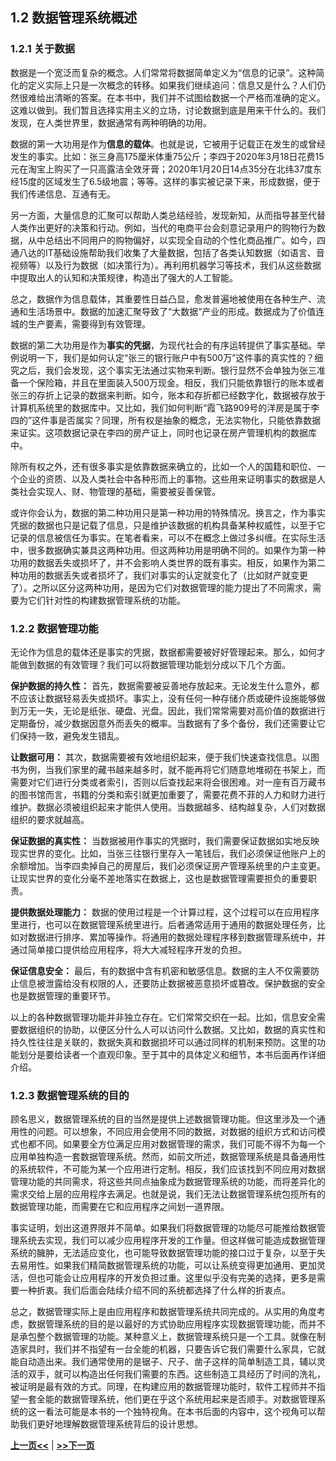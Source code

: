 ##  1.2 数据管理系统概述

###  1.2.1 关于数据

数据是一个宽泛而复杂的概念。人们常常将数据简单定义为“信息的记录”。这种简化的定义实际上只是一次概念的转移。如果我们继续追问：信息又是什么？人们仍然很难给出清晰的答案。在本书中，我们并不试图给数据一个严格而准确的定义。这难以做到。我们暂且选择实用主义的立场，讨论数据到底是用来干什么的。我们发现，在人类世界里，数据通常有两种明确的功用。

数据的第一大功用是作为**信息的载体**。也就是说，它被用于记载正在发生的或曾经发生的事实。比如：张三身高175厘米体重75公斤；李四于2020年3月18日花费15元在淘宝上购买了一只高露洁全效牙膏；2020年1月20日14点35分在北纬37度东经15度的区域发生了6.5级地震；等等。这样的事实被记录下来，形成数据，便于我们传递信息、互通有无。

另一方面，大量信息的汇聚可以帮助人类总结经验，发现新知，从而指导甚至代替人类作出更好的决策和行动。例如，当代的电商平台会刻意记录用户的购物行为数据，从中总结出不同用户的购物偏好，以实现全自动的个性化商品推广。如今，四通八达的IT基础设施帮助我们收集了大量数据，包括了各类认知数据（如语言、音视频等）以及行为数据（如决策行为）。再利用机器学习等技术，我们从这些数据中提取出人的认知和决策规律，构造出了强大的人工智能。

总之，数据作为信息载体，其重要性日益凸显，愈发普遍地被使用在各种生产、流通和生活场景中。数据的加速汇聚导致了“大数据”产业的形成。数据成为了价值连城的生产要素，需要得到有效管理。

数据的第二大功用是作为**事实的凭据**，为现代社会的有序运转提供了事实基础。举例说明一下，我们是如何认定“张三的银行账户中有500万”这件事的真实性的？细究之后，我们会发现，这个事实无法通过实物来判断。银行显然不会单独为张三准备一个保险箱，并且在里面装入500万现金。相反，我们只能依靠银行的账本或者张三的存折上记录的数据来判断。如今，账本和存折都已经数字化，数据被存放于计算机系统里的数据库中。又比如，我们如何判断“霞飞路909号的洋房是属于李四的”这件事是否属实？同理，所有权是抽象的概念，无法实物化，只能依靠数据来证实。这项数据记录在李四的房产证上，同时也记录在房产管理机构的数据库中。

除所有权之外，还有很多事实是依靠数据来确立的，比如一个人的国籍和职位、一个企业的资质、以及人类社会中各种形而上的事物。这些用来证明事实的数据是人类社会实现人、财、物管理的基础，需要被妥善保管。

或许你会认为，数据的第二种功用只是第一种功用的特殊情况。换言之，作为事实凭据的数据也只是记载了信息，只是维护该数据的机构具备某种权威性，以至于它记录的信息被信任为事实。在笔者看来，可以不在概念上做过多纠缠。在实际生活中，很多数据确实兼具这两种功用。但这两种功用是明确不同的。如果作为第一种功用的数据丢失或损坏了，并不会影响人类世界的既有事实。相反，如果作为第二种功用的数据丢失或者损坏了，我们对事实的认定就变化了（比如财产就变更了）。之所以区分这两种功用，是因为它们对数据管理的能力提出了不同需求，需要为它们针对性的构建数据管理系统的功能。

###  1.2.2 数据管理功能

无论作为信息的载体还是事实的凭据，数据都需要被好好管理起来。那么，如何才能做到数据的有效管理？我们可以将数据管理功能划分成以下几个方面。

**保护数据的持久性：** 首先，数据需要被妥善地存放起来。无论发生什么意外，都不应该让数据轻易丢失或损坏。事实上，没有任何一种存储介质或硬件设施能够做到万无一失，无论是纸张、硬盘、光盘。因此，我们常常需要对高价值的数据进行定期备份，减少数据因意外而丢失的概率。当数据有了多个备份，我们还需要让它们保持一致，避免发生错乱。

**让数据可用：** 其次，数据需要被有效地组织起来，便于我们快速查找信息。以图书为例，当我们家里的藏书越来越多时，就不能再将它们随意地堆砌在书架上，而需要对它们进行分类或者索引，否则以后查找起来将会很困难。对一座有百万藏书的图书馆而言，书籍的分类和索引就更加重要了，需要花费不菲的人力和财力进行维护。数据必须被组织起来才能供人使用。当数据越多、结构越复杂，人们对数据组织的要求就越高。

**保证数据的真实性：** 当数据被用作事实的凭据时，我们需要保证数据如实地反映现实世界的变化。比如，当张三往银行里存入一笔钱后，我们必须保证他账户上的余额增加。当李四卖掉自己的房屋后，我们必须保证房产管理系统里的户主变更。让现实世界的变化分毫不差地落实在数据上，这也是数据管理需要担负的重要职责。

**提供数据处理能力：** 数据的使用过程是一个计算过程，这个过程可以在应用程序里进行，也可以在数据管理系统里进行。后者通常适用于通用的数据处理任务，比如对数据进行排序、累加等操作。将通用的数据处理程序移到数据管理系统中，并通过简单接口提供给应用程序，将大大减轻程序开发的负担。

**保证信息安全：** 最后，有的数据中含有机密和敏感信息。数据的主人不仅需要防止信息被泄露给没有权限的人，还要防止数据被恶意损坏或篡改。保护数据的安全也是数据管理的重要环节。

以上的各种数据管理功能并非独立存在。它们常常交织在一起。比如，信息安全需要数据组织的协助，以便区分什么人可以访问什么数据。又比如，数据的真实性和持久性往往是关联的，数据失真和数据损坏可以通过同样的机制来预防。这里的功能划分是要给读者一个直观印象。至于其中的具体定义和细节，本书后面再作详细介绍。

###  1.2.3 数据管理系统的目的

顾名思义，数据管理系统的目的当然是提供上述数据管理功能。但这里涉及一个通用性的问题。可以想象，不同应用会使用不同的数据，对数据的组织方式和访问模式也都不同。如果要全方位满足应用对数据管理的需求，我们可能不得不为每一个应用单独构造一套数据管理系统。然而，如前文所述，数据管理系统是具备通用性的系统软件，不可能为某一个应用进行定制。相反，我们应该找到不同应用对数据管理功能的共同需求，将这些共同点抽象成为数据管理系统的功能，而将差异化的需求交给上层的应用程序去满足。也就是说，我们无法让数据管理系统包揽所有的数据管理功能，而需要在它和应用程序之间划一道界限。

事实证明，划出这道界限并不简单。如果我们将数据管理的功能尽可能推给数据管理系统去实现，我们可以减少应用程序开发的工作量。但这样做可能造成数据管理系统的臃肿，无法适应变化，也可能导致数据管理功能的接口过于复杂，以至于失去易用性。如果我们精简数据管理系统的功能，可以让系统变得更加通用、更加灵活，但也可能会让应用程序的开发负担过重。这里似乎没有完美的选择，更多是需要一种折衷。我们后面会陆续介绍不同的系统都选择了什么样的折衷点。

总之，数据管理实际上是由应用程序和数据管理系统共同完成的。从实用的角度考虑，数据管理系统的目的是以最好的方式协助应用程序实现数据管理功能，而并不是承包整个数据管理的功能。某种意义上，数据管理系统只是一个工具。就像在制造家具时，我们并不指望有一台全能的机器，只要告诉它我们需要什么家具，它就能自动造出来。我们通常使用的是锯子、尺子、凿子这样的简单制造工具，辅以灵活的双手，就可以构造出任何我们需要的东西。这些制造工具经历了时间的洗礼，被证明是最有效的方式。同理，在构建应用的数据管理功能时，软件工程师并不指望一套全能的数据管理系统，他们更在乎这个系统用起来是否顺手。对数据管理系统的这一看法可能是本书的一个独特视角。在本书后面的内容中，这个视角可以帮助我们更好地理解数据管理系统背后的设计思想。

[**上一页<<**](chapter1.1.md) | [**>>下一页**](chapter1.3.md)
